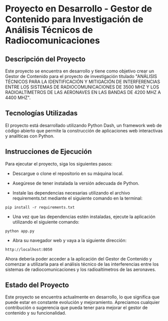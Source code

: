 <!-- # proyecto-ane
Entregable para proyecto ANE -->
# Proyecto en Desarrollo - Gestor de Contenido para Investigación de Análisis Técnicos de Radiocomunicaciones


## Descripción del Proyecto
Este proyecto se encuentra en desarrollo y tiene como objetivo crear un Gestor de Contenido para el proyecto de investigación titulado "ANÁLISIS TÉCNICOS PARA LA IDENTIFICACIÓN Y MITIGACIÓN DE INTERFERENCIAS ENTRE LOS SISTEMAS DE RADIOCOMUNICACIONES DE 3500 MHZ Y LOS RADIOALTÍMETROS DE LAS AERONAVES EN LAS BANDAS DE 4200 MHZ A 4400 MHZ".

## Tecnologías Utilizadas
El proyecto está desarrollado utilizando Python Dash, un framework web de código abierto que permite la construcción de aplicaciones web interactivas y analíticas con Python.

## Instrucciones de Ejecución
Para ejecutar el proyecto, siga los siguientes pasos:

- Descargue o clone el repositorio en su máquina local.

- Asegúrese de tener instalada la versión adecuada de Python.

- Instale las dependencias necesarias utilizando el archivo requirements.txt mediante el siguiente comando en la terminal:

```
pip install -r requirements.txt
```
- Una vez que las dependencias estén instaladas, ejecute la aplicación utilizando el siguiente comando:

```
python app.py
```

- Abra su navegador web y vaya a la siguiente dirección:

```
http://localhost:8050
```

Ahora debería poder acceder a la aplicación del Gestor de Contenido y comenzar a utilizarla para el análisis técnico de las interferencias entre los sistemas de radiocomunicaciones y los radioaltímetros de las aeronaves.

## Estado del Proyecto
Este proyecto se encuentra actualmente en desarrollo, lo que significa que puede estar en constante evolución y mejoramiento. Apreciamos cualquier contribución o sugerencia que pueda tener para mejorar el gestor de contenido y su funcionalidad.
